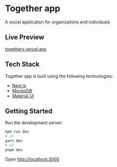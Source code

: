# Together app

A social application for organizations and individuals

## Live Preview

[togetherx.vercel.app](https://togetherx.vercel.app)

<!-- Image here -->
<!-- ![]() -->

## Tech Stack

Together app is built using the following technologies:

- [Next.js](https://nextjs.org/)
- [MongoDB](https://www.mongodb.com/)
- [Material UI](https://mui.com/)

## Getting Started

Run the development server:

```bash
npm run dev
# or
yarn dev
# or
pnpm dev    
```

Open [http://localhost:3000](http://localhost:3000)